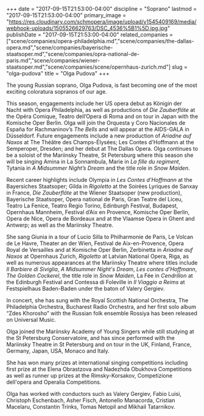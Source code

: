 +++
date = "2017-09-15T21:53:00-04:00"
discipline = "Soprano"
lastmod = "2017-09-15T21:53:00-04:00"
primary_image = "https://res.cloudinary.com/schmopera/image/upload/v1545409169/media/webhook-uploads/1505526629763/DSC_4536%5B1%5D.jpg.jpg"
publishDate = "2017-09-15T21:53:00-04:00"
related_companies = ["scene/companies/opera-philadelphia.md","scene/companies/the-dallas-opera.md","scene/companies/bayerische-staatsoper.md","scene/companies/opra-national-de-paris.md","scene/companies/wiener-staatsoper.md","scene/companies/scene/opernhaus-zurich.md"]
slug = "olga-pudova"
title = "Olga Pudova"
+++

The young Russian soprano, Olga Pudova, is fast becoming one of the most exciting coloratura sopranos of our age.

This season, engagements include her US opera debut as Königin der Nacht with Opera Philadelphia, as well as productions of *Die Zauberflöte* at the Opéra Comique, Teatro dell’Opera di Roma and on tour in Japan with the Komische Oper Berlin. Olga will join the Orquesta y Coro Nacionales de España for Rachmaninov’s *The Bells* and will appear at the AIDS-GALA in Düsseldorf. Future engagements include a new production of *Ariadne auf Naxos* at The Théâtre des Champs-Élysées; Les Contes d'Hoffmann at the Semperoper, Dresden; and her debut at The Dallas Opera. Olga continues to be a soloist of the Mariinsky Theatre, St Petersburg where this season she will be singing Amina in La Sonnambula, Marie in *La fille du regiment*, Tytania in *A Midsummer Night’s Dream* and the title role in *Snow Maiden*.

Recent career highlights include Olympia in *Les Contes d’Hoffmann* at the Bayersiches Staatsoper; Gilda in *Rigoletto* at the Soirées Lyriques de Sanxay in France, *Die Zauberflöte* at the Wiener Staatsoper (new production), Bayerische Staatsoper, Opera national de Paris, Gran Teatre del Liceu, Teatro La Fenice, Teatro Regio Torino, Edinburgh Festival, Budapest, Opernhaus Mannheim, Festival d’Aix en Provence, Komische Oper Berlin, Opera de Nice, Opera de Bordeaux and at the Vlaamse Opera in Ghent and Antwerp; as well as the Mariinsky Theatre.

She sang Giunia in a tour of Lucio Silla to Philharmonie de Paris, Le Volcan de Le Havre, Theater an der Wien, Festival de Aix-en-Provence, Opera Royal de Versailles and at Komische Oper Berlin, Zerbinetta in *Ariadne auf Naxos* at Opernhaus Zurich, *Rigoletto* at Latvian National Opera, Riga, as well as numerous appearances at the Mariinsky Theatre where titles include *Il Barbiere di Siviglia*, *A Midsummer Night's Dream*, *Les contes d’Hoffmann*, *The Golden Cockerel*, the title role in *Snow Maiden*, La Fée in *Cendrillon* at the Edinburgh Festival and Contessa di Foleville in *Il Viaggio a Reims* at Festspielhaus Baden-Baden under the baton of Valery Gergiev.

In concert, she has sung with the Royal Scottish National Orchestra, The Philadelphia Orchestra, Bucharest Radio Orchestra, and her first solo album “Zdes Khorosho” with the Russian folk ensemble Rossiya has been released on Universal Music.

Olga joined the Mariinsky Academy of Young Singers while still studying at the St Petersburg Conservatoire, and has since performed with the Mariinsky Theatre in St Petersburg and on tour in the UK, Finland, France, Germany, Japan, USA, Monaco and Italy.

She has won many prizes at international singing competitions including first prize at the Elena Obrastzova and Nadezhda Obukhova Competitions as well as runner up prizes at the Rimsky-Korsakov, Competizione dell'opera and Operalia Competitions.

Olga has worked with conductors such as Valery Gergiev, Fabio Luisi, Christoph Eschenbach, Asher Fisch, Antonello Manacorda, Cristian Macelaru, Constantin Trinks, Tomas Netopil and Mikhail Tatarnikov.

